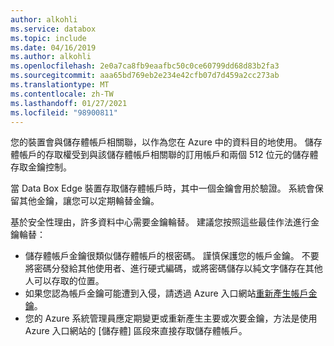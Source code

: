 ```yaml
---
author: alkohli
ms.service: databox
ms.topic: include
ms.date: 04/16/2019
ms.author: alkohli
ms.openlocfilehash: 2e0a7ca8fb9eaafbc50c0ce60799dd68d83b2fa3
ms.sourcegitcommit: aaa65bd769eb2e234e42cfb07d7d459a2cc273ab
ms.translationtype: MT
ms.contentlocale: zh-TW
ms.lasthandoff: 01/27/2021
ms.locfileid: "98900811"
---
```

您的裝置會與儲存體帳戶相關聯，以作為您在 Azure 中的資料目的地使用。 儲存體帳戶的存取權受到與該儲存體帳戶相關聯的訂用帳戶和兩個 512 位元的儲存體存取金鑰控制。

當 Data Box Edge 裝置存取儲存體帳戶時，其中一個金鑰會用於驗證。 系統會保留其他金鑰，讓您可以定期輪替金鑰。

基於安全性理由，許多資料中心需要金鑰輪替。 建議您按照這些最佳作法進行金鑰輪替：

- 儲存體帳戶金鑰很類似儲存體帳戶的根密碼。 謹慎保護您的帳戶金鑰。 不要將密碼分發給其他使用者、進行硬式編碼，或將密碼儲存以純文字儲存在其他人可以存取的位置。
- 如果您認為帳戶金鑰可能遭到入侵，請透過 Azure 入口網站[重新產生帳戶金鑰](../articles/storage/common/storage-account-keys-manage.md#manually-rotate-access-keys)。
- 您的 Azure 系統管理員應定期變更或重新產生主要或次要金鑰，方法是使用 Azure 入口網站的 [儲存體] 區段來直接存取儲存體帳戶。
